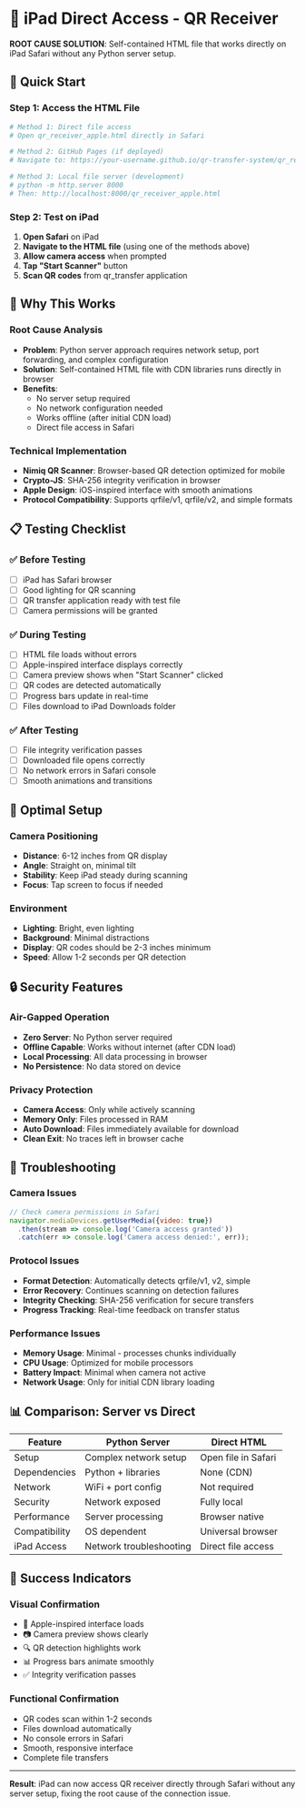 # 📱 iPad Direct Access - QR Receiver

**ROOT CAUSE SOLUTION**: Self-contained HTML file that works directly on iPad Safari without any Python server setup.

## 🚀 Quick Start

### Step 1: Access the HTML File
```bash
# Method 1: Direct file access
# Open qr_receiver_apple.html directly in Safari

# Method 2: GitHub Pages (if deployed)
# Navigate to: https://your-username.github.io/qr-transfer-system/qr_receiver_project/qr_receiver_apple.html

# Method 3: Local file server (development)
# python -m http.server 8000
# Then: http://localhost:8000/qr_receiver_apple.html
```

### Step 2: Test on iPad
1. **Open Safari** on iPad
2. **Navigate to the HTML file** (using one of the methods above)
3. **Allow camera access** when prompted
4. **Tap "Start Scanner"** button
5. **Scan QR codes** from qr_transfer application

## 🔧 Why This Works

### Root Cause Analysis
- **Problem**: Python server approach requires network setup, port forwarding, and complex configuration
- **Solution**: Self-contained HTML file with CDN libraries runs directly in browser
- **Benefits**: 
  - No server setup required
  - No network configuration needed  
  - Works offline (after initial CDN load)
  - Direct file access in Safari

### Technical Implementation
- **Nimiq QR Scanner**: Browser-based QR detection optimized for mobile
- **Crypto-JS**: SHA-256 integrity verification in browser
- **Apple Design**: iOS-inspired interface with smooth animations
- **Protocol Compatibility**: Supports qrfile/v1, qrfile/v2, and simple formats

## 📋 Testing Checklist

### ✅ Before Testing
- [ ] iPad has Safari browser
- [ ] Good lighting for QR scanning
- [ ] QR transfer application ready with test file
- [ ] Camera permissions will be granted

### ✅ During Testing
- [ ] HTML file loads without errors
- [ ] Apple-inspired interface displays correctly
- [ ] Camera preview shows when "Start Scanner" clicked
- [ ] QR codes are detected automatically
- [ ] Progress bars update in real-time
- [ ] Files download to iPad Downloads folder

### ✅ After Testing
- [ ] File integrity verification passes
- [ ] Downloaded file opens correctly
- [ ] No network errors in Safari console
- [ ] Smooth animations and transitions

## 🎯 Optimal Setup

### Camera Positioning
- **Distance**: 6-12 inches from QR display
- **Angle**: Straight on, minimal tilt
- **Stability**: Keep iPad steady during scanning
- **Focus**: Tap screen to focus if needed

### Environment
- **Lighting**: Bright, even lighting
- **Background**: Minimal distractions
- **Display**: QR codes should be 2-3 inches minimum
- **Speed**: Allow 1-2 seconds per QR detection

## 🔒 Security Features

### Air-Gapped Operation
- **Zero Server**: No Python server required
- **Offline Capable**: Works without internet (after CDN load)
- **Local Processing**: All data processing in browser
- **No Persistence**: No data stored on device

### Privacy Protection
- **Camera Access**: Only while actively scanning
- **Memory Only**: Files processed in RAM
- **Auto Download**: Files immediately available for download
- **Clean Exit**: No traces left in browser cache

## 🐛 Troubleshooting

### Camera Issues
```javascript
// Check camera permissions in Safari
navigator.mediaDevices.getUserMedia({video: true})
  .then(stream => console.log('Camera access granted'))
  .catch(err => console.log('Camera access denied:', err));
```

### Protocol Issues
- **Format Detection**: Automatically detects qrfile/v1, v2, simple
- **Error Recovery**: Continues scanning on detection failures
- **Integrity Checking**: SHA-256 verification for secure transfers
- **Progress Tracking**: Real-time feedback on transfer status

### Performance Issues
- **Memory Usage**: Minimal - processes chunks individually
- **CPU Usage**: Optimized for mobile processors
- **Battery Impact**: Minimal when camera not active
- **Network Usage**: Only for initial CDN library loading

## 📊 Comparison: Server vs Direct

| Feature | Python Server | Direct HTML |
|---------|--------------|-------------|
| Setup | Complex network setup | Open file in Safari |
| Dependencies | Python + libraries | None (CDN) |
| Network | WiFi + port config | Not required |
| Security | Network exposed | Fully local |
| Performance | Server processing | Browser native |
| Compatibility | OS dependent | Universal browser |
| iPad Access | Network troubleshooting | Direct file access |

## 🎉 Success Indicators

### Visual Confirmation
- 🍎 Apple-inspired interface loads
- 📷 Camera preview shows clearly  
- 🔍 QR detection highlights work
- 📊 Progress bars animate smoothly
- ✅ Integrity verification passes

### Functional Confirmation
- QR codes scan within 1-2 seconds
- Files download automatically
- No console errors in Safari
- Smooth, responsive interface
- Complete file transfers

---

**Result**: iPad can now access QR receiver directly through Safari without any server setup, fixing the root cause of the connection issue.